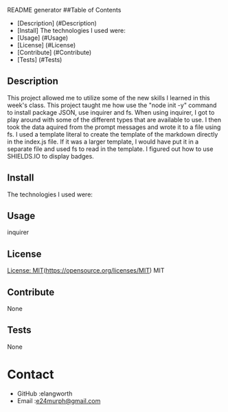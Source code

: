 README generator
##Table of Contents
* [Description] (#Description)
* [Install] The technologies I used were:
* [Usage] (#Usage)
* [License] (#License)
* [Contribute] (#Contribute)
* [Tests] (#Tests)

## Description
This project allowed me to utilize some of the new skills I learned in this week's class. This project taught me how use the "node init -y" command to install package JSON, use inquirer and fs. When using inquirer, I got to play around with some of the different types that are available to use. I then took the data aquired from the prompt messages and wrote it to a file using fs. I used a template literal to create the template of the markdown directly in the index.js file. If it was a larger template, I would have put it in a separate file and used fs to read in the template. I figured out how to use SHIELDS.IO to display badges.

## Install
The technologies I used were:

## Usage
inquirer

## License
[License: MIT](https://img.shields.io/badge/License-MIT-yellow.svg)(https://opensource.org/licenses/MIT)
MIT

## Contribute
None

## Tests
None    

# Contact 
* GitHub :elangworth
* Email :e24murph@gmail.com
